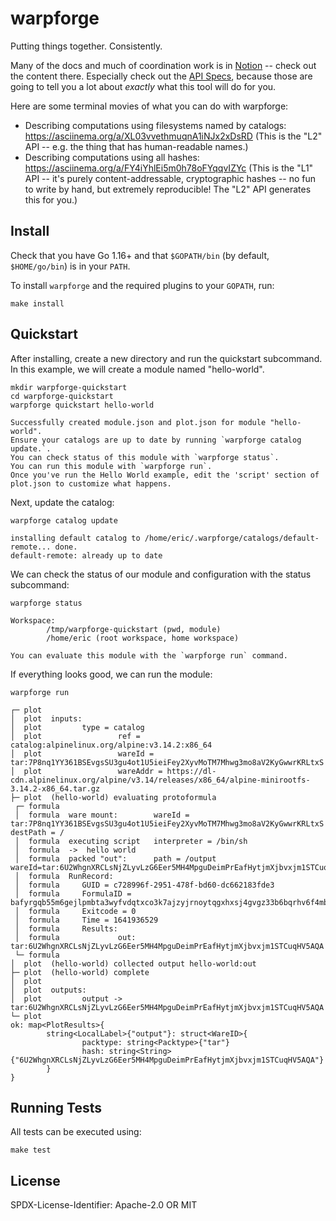 warpforge
=========
Putting things together. Consistently.

Many of the docs and much of coordination work is in [Notion](https://www.notion.so/warpforge/Welcome-6653d3362db84ad8a2b0d2a0046748b7) --
check out the content there.
Especially check out the [API Specs](https://www.notion.so/warpforge/API-Specs-41830e3da58646d2927ef6ae5b2902e4),
because those are going to tell you a lot about _exactly_ what this tool will do for you.

Here are some terminal movies of what you can do with warpforge:

- Describing computations using filesystems named by catalogs: https://asciinema.org/a/XL03vvethmuqnA1iNJx2xDsRD (This is the "L2" API -- e.g. the thing that has human-readable names.)
- Describing computations using all hashes: https://asciinema.org/a/FY4iYhlEi5m0h78oFYqqvIZYc (This is the "L1" API -- it's purely content-addressable, cryptographic hashes -- no fun to write by hand, but extremely reproducible!  The "L2" API generates this for you.)


Install
-------

Check that you have Go 1.16+ and that `$GOPATH/bin` (by default, `$HOME/go/bin`) is in your `PATH`.

To install `warpforge` and the required plugins to your `GOPATH`, run:

```
make install
```

Quickstart
----------

After installing, create a new directory and run the quickstart subcommand.
In this example, we will create a module named "hello-world".

```
mkdir warpforge-quickstart
cd warpforge-quickstart
warpforge quickstart hello-world
```

```
Successfully created module.json and plot.json for module "hello-world".
Ensure your catalogs are up to date by running `warpforge catalog update.`.
You can check status of this module with `warpforge status`.
You can run this module with `warpforge run`.
Once you've run the Hello World example, edit the 'script' section of plot.json to customize what happens.
```

Next, update the catalog:

```
warpforge catalog update
```

```
installing default catalog to /home/eric/.warpforge/catalogs/default-remote... done.
default-remote: already up to date
```

We can check the status of our module and configuration with the status subcommand:

```
warpforge status
```

```
Workspace:
        /tmp/warpforge-quickstart (pwd, module)
        /home/eric (root workspace, home workspace)

You can evaluate this module with the `warpforge run` command.
```

If everything looks good, we can run the module:

```
warpforge run
```

```
┌─ plot  
│  plot  inputs:
│  plot         type = catalog
│  plot                 ref = catalog:alpinelinux.org/alpine:v3.14.2:x86_64
│  plot                 wareId = tar:7P8nq1YY361BSEvgsSU3gu4ot1U5ieiFey2XyvMoTM7Mhwg3mo8aV2KyGwwrKRLtxS
│  plot                 wareAddr = https://dl-cdn.alpinelinux.org/alpine/v3.14/releases/x86_64/alpine-minirootfs-3.14.2-x86_64.tar.gz
├─ plot  (hello-world) evaluating protoformula
 ┌─ formula  
 │  formula  ware mount:        wareId = tar:7P8nq1YY361BSEvgsSU3gu4ot1U5ieiFey2XyvMoTM7Mhwg3mo8aV2KyGwwrKRLtxS destPath = /
 │  formula  executing script   interpreter = /bin/sh
 │  formula  ->  hello world
 │  formula  packed "out":      path = /output  wareId=tar:6U2WhgnXRCLsNjZLyvLzG6Eer5MH4MpguDeimPrEafHytjmXjbvxjm1STCuqHV5AQA
 │  formula  RunRecord:
 │  formula     GUID = c728996f-2951-478f-bd60-dc662183fde3
 │  formula     FormulaID = bafyrgqb55m6gejlpmbta3wyfvdqtxco3k7ajzyjrnoytqgxhxsj4gvgz33b6bqrhv6f4mbejnsdhekx6wvus6rrv4hmblu5r2nrt5jtlygvg6
 │  formula     Exitcode = 0
 │  formula     Time = 1641936529
 │  formula     Results:
 │  formula             out: tar:6U2WhgnXRCLsNjZLyvLzG6Eer5MH4MpguDeimPrEafHytjmXjbvxjm1STCuqHV5AQA
 └─ formula  
│  plot  (hello-world) collected output hello-world:out
├─ plot  (hello-world) complete
│  plot  
│  plot  outputs:
│  plot         output -> tar:6U2WhgnXRCLsNjZLyvLzG6Eer5MH4MpguDeimPrEafHytjmXjbvxjm1STCuqHV5AQA
└─ plot  
ok: map<PlotResults>{
        string<LocalLabel>{"output"}: struct<WareID>{
                packtype: string<Packtype>{"tar"}
                hash: string<String>{"6U2WhgnXRCLsNjZLyvLzG6Eer5MH4MpguDeimPrEafHytjmXjbvxjm1STCuqHV5AQA"}
        }
}
```


Running Tests
-------------

All tests can be executed using:

```
make test
```

License
-------

SPDX-License-Identifier: Apache-2.0 OR MIT
